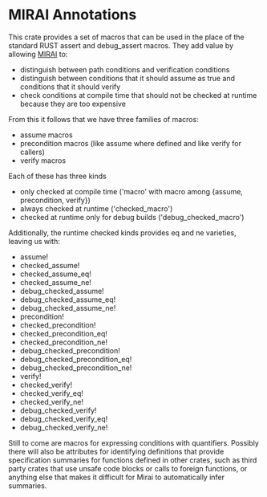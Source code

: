 # MIRAI Annotations

This crate provides a set of macros that can be used in the place of the standard RUST assert and debug_assert macros.
They add value by allowing [MIRAI](https://github.com/facebookexperimental/MIRAI) to:
* distinguish between path conditions and verification conditions
* distinguish between conditions that it should assume as true and conditions that it should verify
* check conditions at compile time that should not be checked at runtime because they are too expensive

From this it follows that we have three families of macros:
* assume macros
* precondition macros (like assume where defined and like verify for callers)
* verify macros

Each of these has three kinds
* only checked at compile time ('macro' with macro among {assume, precondition, verify})
* always checked at runtime ('checked_macro')
* checked at runtime only for debug builds ('debug_checked_macro')

Additionally, the runtime checked kinds provides eq and ne varieties, leaving us with:
* assume!
* checked_assume!
* checked_assume_eq!
* checked_assume_ne!
* debug_checked_assume!
* debug_checked_assume_eq!
* debug_checked_assume_ne!
* precondition!
* checked_precondition!
* checked_precondition_eq!
* checked_precondition_ne!
* debug_checked_precondition!
* debug_checked_precondition_eq!
* debug_checked_precondition_ne!
* verify!
* checked_verify!
* checked_verify_eq!
* checked_verify_ne!
* debug_checked_verify!
* debug_checked_verify_eq!
* debug_checked_verify_ne!


Still to come are macros for expressing conditions with quantifiers. Possibly there will also be attributes for
identifying definitions that provide specification summaries for functions defined in other crates, such as third party
crates that use unsafe code blocks or calls to foreign functions, or anything else that makes it difficult for Mirai
to automatically infer summaries.
